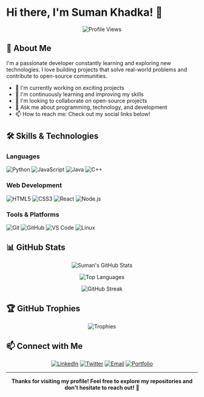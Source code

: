 # Hi there, I'm Suman Khadka! 👋

<div align="center">
  
  ![Profile Views](https://komarev.com/ghpvc/?username=Suman-Khadka-2002&color=blueviolet&style=flat-square)
  
</div>

## 🚀 About Me

I'm a passionate developer constantly learning and exploring new technologies. I love building projects that solve real-world problems and contribute to open-source communities.

- 🔭 I'm currently working on exciting projects
- 🌱 I'm continuously learning and improving my skills
- 👯 I'm looking to collaborate on open-source projects
- 💬 Ask me about programming, technology, and development
- 📫 How to reach me: Check out my social links below!

## 🛠️ Skills & Technologies

### Languages
![Python](https://img.shields.io/badge/-Python-3776AB?style=flat-square&logo=python&logoColor=white)
![JavaScript](https://img.shields.io/badge/-JavaScript-F7DF1E?style=flat-square&logo=javascript&logoColor=black)
![Java](https://img.shields.io/badge/-Java-007396?style=flat-square&logo=java&logoColor=white)
![C++](https://img.shields.io/badge/-C++-00599C?style=flat-square&logo=c%2B%2B&logoColor=white)

### Web Development
![HTML5](https://img.shields.io/badge/-HTML5-E34F26?style=flat-square&logo=html5&logoColor=white)
![CSS3](https://img.shields.io/badge/-CSS3-1572B6?style=flat-square&logo=css3&logoColor=white)
![React](https://img.shields.io/badge/-React-61DAFB?style=flat-square&logo=react&logoColor=black)
![Node.js](https://img.shields.io/badge/-Node.js-339933?style=flat-square&logo=node.js&logoColor=white)

### Tools & Platforms
![Git](https://img.shields.io/badge/-Git-F05032?style=flat-square&logo=git&logoColor=white)
![GitHub](https://img.shields.io/badge/-GitHub-181717?style=flat-square&logo=github&logoColor=white)
![VS Code](https://img.shields.io/badge/-VS%20Code-007ACC?style=flat-square&logo=visual-studio-code&logoColor=white)
![Linux](https://img.shields.io/badge/-Linux-FCC624?style=flat-square&logo=linux&logoColor=black)

## 📊 GitHub Stats

<div align="center">
  
  ![Suman's GitHub Stats](https://github-readme-stats.vercel.app/api?username=Suman-Khadka-2002&show_icons=true&theme=radical&hide_border=true&count_private=true)
  
  ![Top Languages](https://github-readme-stats.vercel.app/api/top-langs/?username=Suman-Khadka-2002&layout=compact&theme=radical&hide_border=true)
  
  ![GitHub Streak](https://github-readme-streak-stats.herokuapp.com/?user=Suman-Khadka-2002&theme=radical&hide_border=true)
  
</div>

## 🏆 GitHub Trophies

<div align="center">
  
  ![Trophies](https://github-profile-trophy.vercel.app/?username=Suman-Khadka-2002&theme=radical&no-frame=true&no-bg=true&row=1&column=7)
  
</div>

## 📫 Connect with Me

<div align="center">
  
  [![LinkedIn](https://img.shields.io/badge/-LinkedIn-0A66C2?style=for-the-badge&logo=linkedin&logoColor=white)](https://www.linkedin.com/in/suman-khadka)
  [![Twitter](https://img.shields.io/badge/-Twitter-1DA1F2?style=for-the-badge&logo=twitter&logoColor=white)](https://twitter.com/suman_khadka)
  [![Email](https://img.shields.io/badge/-Email-D14836?style=for-the-badge&logo=gmail&logoColor=white)](mailto:suman.khadka@example.com)
  [![Portfolio](https://img.shields.io/badge/-Portfolio-000000?style=for-the-badge&logo=safari&logoColor=white)](https://suman-khadka.dev)
  
</div>

---

<div align="center">
  
  **Thanks for visiting my profile! Feel free to explore my repositories and don't hesitate to reach out!** 🚀
  
</div>

